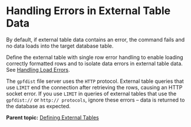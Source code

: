 # Handling Errors in External Table Data 

By default, if external table data contains an error, the command fails and no data loads into the target database table.

Define the external table with single row error handling to enable loading correctly formatted rows and to isolate data errors in external table data. See [Handling Load Errors](../load/topics/g-handling-load-errors.html).

The `gpfdist` file server uses the `HTTP` protocol. External table queries that use `LIMIT` end the connection after retrieving the rows, causing an HTTP socket error. If you use `LIMIT` in queries of external tables that use the `gpfdist://` or `http:// protocols`, ignore these errors – data is returned to the database as expected.

**Parent topic:** [Defining External Tables](../external/g-external-tables.html)

